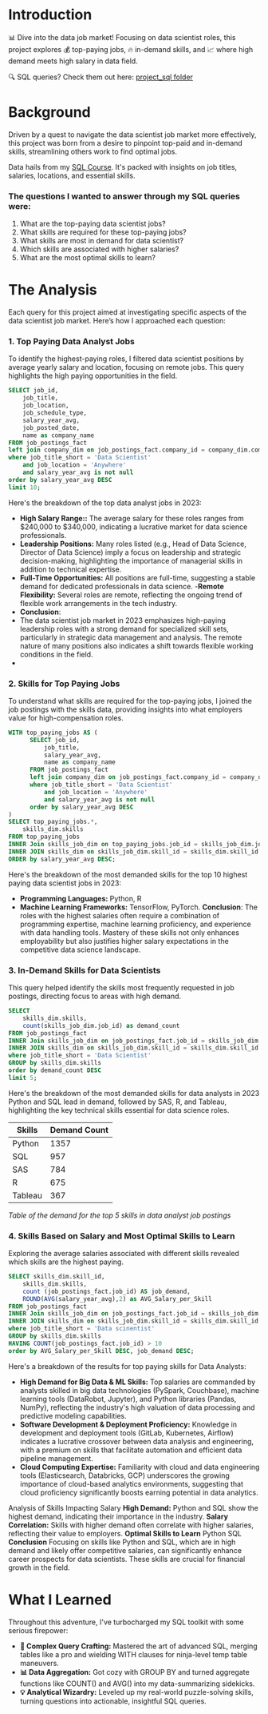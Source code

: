 # Introduction
📊 Dive into the data job market! Focusing on data scientist roles, this project explores 💰  top-paying jobs, 🔥 in-demand skills, and 📈 where high demand meets high salary in data field.

🔍 SQL queries? Check them out here: [project_sql folder](/project_sql/)

# Background
Driven by a quest to navigate the data scientist job market more effectively, this project was born from a desire to pinpoint top-paid and in-demand skills, streamlining others work to find optimal jobs.

Data hails from my [SQL Course](https://lukebarousse.com/sql). It's packed with insights on job titles, salaries, locations, and essential skills.

### The questions I wanted to answer through my SQL queries were:

1. What are the top-paying data scientist jobs?
2. What skills are required for these top-paying jobs?
3. What skills are most in demand for data scientist?
4. Which skills are associated with higher salaries?
5. What are the most optimal skills to learn?


# The Analysis
Each query for this project aimed at investigating specific aspects of the data scientist job market. Here’s how I approached each question:

### 1. Top Paying Data Analyst Jobs
To identify the highest-paying roles, I filtered data scientist positions by average yearly salary and location, focusing on remote jobs. This query highlights the high paying opportunities in the field.

```sql
SELECT job_id,
	job_title,
    job_location,
    job_schedule_type,
    salary_year_avg,
    job_posted_date,
    name as company_name
FROM job_postings_fact
left join company_dim on job_postings_fact.company_id = company_dim.company_id
where job_title_short = 'Data Scientist'
	and job_location = 'Anywhere'
    and salary_year_avg is not null
order by salary_year_avg DESC
limit 10;
```
Here's the breakdown of the top data analyst jobs in 2023:
- **High Salary Range::** The average salary for these roles ranges from $240,000 to $340,000, indicating a lucrative market for data science professionals.
- **Leadership Positions:** Many roles listed (e.g., Head of Data Science, Director of Data Science) imply a focus on leadership and strategic decision-making, highlighting the importance of managerial skills in addition to technical expertise.
- **Full-Time Opportunities:** All positions are full-time, suggesting a stable demand for dedicated professionals in data science.
-**Remote Flexibility:** Several roles are remote, reflecting the ongoing trend of flexible work arrangements in the tech industry.
 - **Conclusion**:
 - The data scientist job market in 2023 emphasizes high-paying leadership roles with a strong demand for specialized skill sets, particularly in strategic data management and analysis. The remote nature of many positions also indicates a shift towards flexible working conditions in the field.
 - 
### 2. Skills for Top Paying Jobs
To understand what skills are required for the top-paying jobs, I joined the job postings with the skills data, providing insights into what employers value for high-compensation roles.
```sql
WITH top_paying_jobs AS (
      SELECT job_id,
          job_title,
          salary_year_avg,
          name as company_name
      FROM job_postings_fact
      left join company_dim on job_postings_fact.company_id = company_dim.company_id
      where job_title_short = 'Data Scientist'
          and job_location = 'Anywhere'
          and salary_year_avg is not null
      order by salary_year_avg DESC
)
SELECT top_paying_jobs.*,
	skills_dim.skills
FROM top_paying_jobs
INNER Join skills_job_dim on top_paying_jobs.job_id = skills_job_dim.job_id
INNER JOIN skills_dim on skills_job_dim.skill_id = skills_dim.skill_id
ORDER by salary_year_avg DESC;
```
Here's the breakdown of the most demanded skills for the top 10 highest paying data scientist jobs in 2023:
- **Programming Languages:** Python, R
- **Machine Learning Frameworks:** TensorFlow, PyTorch.
**Conclusion**:
The roles with the highest salaries often require a combination of programming expertise, machine learning proficiency, and experience with data handling tools. Mastery of these skills not only enhances employability but also justifies higher salary expectations in the competitive data science landscape.

### 3. In-Demand Skills for Data Scientists

This query helped identify the skills most frequently requested in job postings, directing focus to areas with high demand.

```sql
SELECT 
	skills_dim.skills,
    count(skills_job_dim.job_id) as demand_count
FROM job_postings_fact
INNER Join skills_job_dim on job_postings_fact.job_id = skills_job_dim.job_id
INNER JOIN skills_dim on skills_job_dim.skill_id = skills_dim.skill_id
where job_title_short = 'Data Scientist'
GROUP by skills_dim.skills
order by demand_count DESC
limit 5;
```
Here's the breakdown of the most demanded skills for data analysts in 2023
Python and SQL lead in demand, followed by SAS, R, and Tableau, highlighting the key technical skills essential for data science roles.


| Skills   | Demand Count |
|----------|--------------|
| Python   | 1357         |
| SQL      | 957          |
| SAS      | 784          |
| R        | 675          |
|Tableau   | 367          |

*Table of the demand for the top 5 skills in data analyst job postings*

### 4. Skills Based on Salary and Most Optimal Skills to Learn
Exploring the average salaries associated with different skills revealed which skills are the highest paying.
```sql
SELECT skills_dim.skill_id,
	skills_dim.skills,
	count (job_postings_fact.job_id) AS job_demand,
	ROUND(AVG(salary_year_avg),2) as AVG_Salary_per_Skill
FROM job_postings_fact
INNER Join skills_job_dim on job_postings_fact.job_id = skills_job_dim.job_id
INNER JOIN skills_dim on skills_job_dim.skill_id = skills_dim.skill_id
where job_title_short = 'Data scinentist' 
GROUP by skills_dim.skills
HAVING COUNT(job_postings_fact.job_id) > 10
order by AVG_Salary_per_Skill DESC, job_demand DESC;
```
Here's a breakdown of the results for top paying skills for Data Analysts:
- **High Demand for Big Data & ML Skills:** Top salaries are commanded by analysts skilled in big data technologies (PySpark, Couchbase), machine learning tools (DataRobot, Jupyter), and Python libraries (Pandas, NumPy), reflecting the industry's high valuation of data processing and predictive modeling capabilities.
- **Software Development & Deployment Proficiency:** Knowledge in development and deployment tools (GitLab, Kubernetes, Airflow) indicates a lucrative crossover between data analysis and engineering, with a premium on skills that facilitate automation and efficient data pipeline management.
- **Cloud Computing Expertise:** Familiarity with cloud and data engineering tools (Elasticsearch, Databricks, GCP) underscores the growing importance of cloud-based analytics environments, suggesting that cloud proficiency significantly boosts earning potential in data analytics.

Analysis of Skills Impacting Salary
**High Demand:** Python and SQL show the highest demand, indicating their importance in the industry.
**Salary Correlation:** Skills with higher demand often correlate with higher salaries, reflecting their value to employers.
**Optimal Skills to Learn**
Python
SQL
**Conclusion**
Focusing on skills like Python and SQL, which are in high demand and likely offer competitive salaries, can significantly enhance career prospects for data scientists. These skills are crucial for financial growth in the field.



# What I Learned

Throughout this adventure, I've turbocharged my SQL toolkit with some serious firepower:

- **🧩 Complex Query Crafting:** Mastered the art of advanced SQL, merging tables like a pro and wielding WITH clauses for ninja-level temp table maneuvers.
- **📊 Data Aggregation:** Got cozy with GROUP BY and turned aggregate functions like COUNT() and AVG() into my data-summarizing sidekicks.
- **💡 Analytical Wizardry:** Leveled up my real-world puzzle-solving skills, turning questions into actionable, insightful SQL queries.



